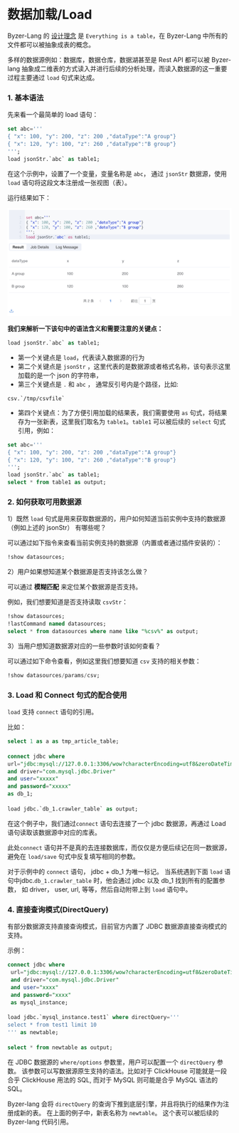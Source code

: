 # 数据加载/Load

Byzer-Lang 的 [设计理念](/byzer-lang/zh-cn/introduction/byzer_lang_design) 是 `Everything is a table`，在 Byzer-Lang 中所有的文件都可以被抽象成表的概念。

多样的数据源例如：数据库，数据仓库，数据湖甚至是 Rest API 都可以被 Byzer-lang 抽象成二维表的方式读入并进行后续的分析处理，而读入数据源的这一重要过程主要通过 `load` 句式来达成。



### 1. 基本语法

先来看一个最简单的 load 语句：

```sql
set abc='''
{ "x": 100, "y": 200, "z": 200 ,"dataType":"A group"}
{ "x": 120, "y": 100, "z": 260 ,"dataType":"B group"}
''';
load jsonStr.`abc` as table1;
```

在这个示例中，设置了一个变量，变量名称是 `abc`， 通过 `jsonStr` 数据源，使用 `load` 语句将这段文本注册成一张视图（表）。

运行结果如下：

<p align="center">
    <img src="/byzer-lang/zh-cn/grammar/image/load1.png" alt="name"  width="800"/>
</p>


**我们来解析一下该句中的语法含义和需要注意的关键点：**

```sql
load jsonStr.`abc` as table1;
```

- 第一个关键点是 `load`，代表读入数据源的行为
- 第二个关键点是 `jsonStr` ，这里代表的是数据源或者格式名称，该句表示这里加载的是一个 json 的字符串，
- 第三个关键点是 `.` 和 `abc` ， 通常反引号内是个路径，比如:

```
csv.`/tmp/csvfile`
```

- 第四个关键点：为了方便引用加载的结果表，我们需要使用 `as` 句式，将结果存为一张新表，这里我们取名为 `table1`。`table1` 可以被后续的 `select` 句式引用，例如：

```sql
set abc='''
{ "x": 100, "y": 200, "z": 200 ,"dataType":"A group"}
{ "x": 120, "y": 100, "z": 260 ,"dataType":"B group"}
''';
load jsonStr.`abc` as table1;
select * from table1 as output;
```



### 2. 如何获取可用数据源

1）既然 `load` 句式是用来获取数据源的，用户如何知道当前实例中支持的数据源（例如上述的 jsonStr） 有哪些呢？

可以通过如下指令来查看当前实例支持的数据源（内置或者通过插件安装的）：

```sql
!show datasources;
```

2）用户如果想知道某个数据源是否支持该怎么做？

可以通过 **模糊匹配** 来定位某个数据源是否支持。

例如，我们想要知道是否支持读取 `csvStr`：

```sql
!show datasources;
!lastCommand named datasources;
select * from datasources where name like "%csv%" as output;
```

3）当用户想知道数据源对应的一些参数时该如何查看？

可以通过如下命令查看，例如这里我们想要知道 `csv` 支持的相关参数：

```sql
!show datasources/params/csv;
```



### 3. Load 和 Connect 句式的配合使用

`load` 支持 `connect` 语句的引用。

比如：

```sql
select 1 as a as tmp_article_table;

connect jdbc where
url="jdbc:mysql://127.0.0.1:3306/wow?characterEncoding=utf8&zeroDateTimeBehavior=convertToNull&tinyInt1isBit=false"
and driver="com.mysql.jdbc.Driver"
and user="xxxxx"
and password="xxxxx"
as db_1;

load jdbc.`db_1.crawler_table` as output;
```

在这个例子中，我们通过`connect` 语句去连接了一个 jdbc 数据源，再通过 Load 语句读取该数据源中对应的库表。

此处`connect` 语句并不是真的去连接数据库，而仅仅是方便后续记在同一数据源，避免在 `load/save` 句式中反复填写相同的参数。

对于示例中的 `connect` 语句， jdbc + db_1 为唯一标记。 当系统遇到下面 `load` 语句中jdbc.`db_1.crawler_table` 时，他会通过 jdbc 以及 db_1 找到所有的配置参数， 如 driver， user, url, 等等，然后自动附带上到 `load` 语句中。



### 4. 直接查询模式(DirectQuery)

有部分数据源支持直接查询模式，目前官方内置了 JDBC 数据源直接查询模式的支持。

示例：

```sql
connect jdbc where
 url="jdbc:mysql://127.0.0.1:3306/wow?characterEncoding=utf8&zeroDateTimeBehavior=convertToNull&tinyInt1isBit=false"
 and driver="com.mysql.jdbc.Driver"
 and user="xxxx"
 and password="xxxx"
 as mysql_instance;

load jdbc.`mysql_instance.test1` where directQuery='''
select * from test1 limit 10
''' as newtable;

select * from newtable as output;
```

在 JDBC 数据源的 `where/options` 参数里，用户可以配置一个 `directQuery` 参数。
该参数可以写数据源原生支持的语法。比如对于 ClickHouse 可能就是一段合乎 ClickHouse 用法的 SQL, 而对于 MySQL 则可能是合乎 MySQL 语法的 SQL。

Byzer-lang 会将 `directQuery` 的查询下推到底层引擎，并且将执行的结果作为注册成新的表。 
在上面的例子中，新表名称为 `newtable`。 这个表可以被后续的 Byzer-lang 代码引用。

